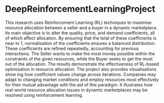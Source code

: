 # DeepReinforcementLearningProject
This research uses Reinforcement Learning (RL)
 techniques to maximise resource allocation between a seller and
 a buyer in a dynamic marketplace. Its main objective is to
 alter the quality, price, and demand coefficients, all of which
 affect allocation. By ensuring that the total of these coefficients
 is near to 1, normalisation of the coefficients ensures a balanced
 distribution. These coefficients are refined repeatedly, accounting
 for previous interactions. The Seller wants to make the most
 money possible within the constraints of the given resources,
 while the Buyer seeks to get the most out of the allocation. The
 results demonstrate the effectiveness of RL-based optimisation in
 resource allocation. The project also provides visualisations show
ing how coefficient values change across iterations. Companies
 may adapt to changing market conditions and employ resources
 most effectively for their mutual advantage with the aid of this
 paradigm. It illustrates how real-world resource allocation issues
 in dynamic marketplaces may be resolved using reinforcement
 learning.
